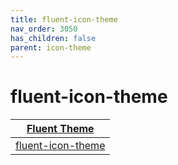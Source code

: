 ```yaml
---
title: fluent-icon-theme
nav_order: 3050
has_children: false
parent: icon-theme
---
```



# fluent-icon-theme

| [Fluent Theme](https://samwhelp.github.io/note-about-theme/read/desktop-theme/themes/fluent-theme.html) |
| --- |
| [fluent-icon-theme](https://github.com/vinceliuice/Fluent-icon-theme) |
